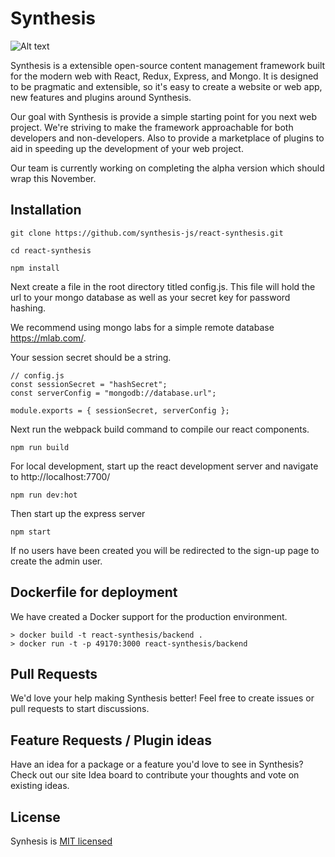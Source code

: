# Synthesis

![Alt text](/admin/assets/logo.jpg)

Synthesis is a extensible open-source content management framework built for the modern web with React, Redux, Express, and Mongo. It is designed to be pragmatic and extensible, so it's easy to create a website or web app, new features and plugins around Synthesis.

Our goal with Synthesis is provide a simple starting point for you next web project. We're striving to make the framework approachable for both developers and non-developers.  Also to provide a marketplace of plugins to aid in speeding up the development of your web project. 

Our team is currently working on completing the alpha version which should wrap this November. 

## Installation
```
git clone https://github.com/synthesis-js/react-synthesis.git

cd react-synthesis

npm install
```

Next create a file in the root directory titled config.js. This file will hold the url to your mongo database as well as your secret key for password hashing. 

We recommend using mongo labs for a simple remote database https://mlab.com/.

Your session secret should be a string.

```
// config.js
const sessionSecret = "hashSecret";
const serverConfig = "mongodb://database.url";

module.exports = { sessionSecret, serverConfig };
```

Next run the webpack build command to compile our react components.
```
npm run build
```

For local development, start up the react development server and navigate to http://localhost:7700/
```
npm run dev:hot
```

Then start up the express server
```
npm start
```

If no users have been created you will be redirected to the sign-up page to create the admin user.

## Dockerfile for deployment

We have created a Docker support for the production environment.

```
> docker build -t react-synthesis/backend .
> docker run -t -p 49170:3000 react-synthesis/backend
```

## Pull Requests

We'd love your help making Synthesis better! Feel free to create issues or pull requests to start discussions.

## Feature Requests / Plugin ideas

Have an idea for a package or a feature you'd love to see in Synthesis? Check out our site Idea board to contribute your thoughts and vote on existing ideas.

## License

Synhesis is <a href="https://github.com/synthesis-js/synthesis/blob/master/LICENSE" >MIT licensed</a>
